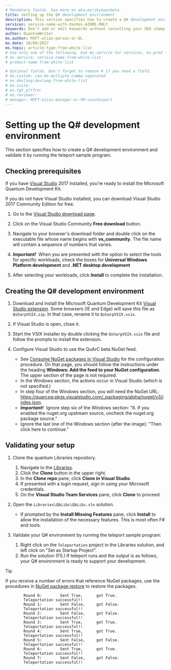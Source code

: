 ```yaml
---
# Mandatory fields. See more on aka.ms/skyeye/meta.
title: Setting up the Q# development environment 
description: This section specifies how to create a Q# development environment and validate it by running the teleport sample program. 
services: service-name-with-dashes-AZURE-ONLY 
keywords: Don’t add or edit keywords without consulting your SEO champ.
author: QuantumWriter
ms.author: MSFT-alias-person-or-DL
ms.date: 10/09/2017
ms.topic: article-type-from-white-list
# Use only one of the following. Use ms.service for services, ms.prod for on-prem. Remove the # before the relevant field.
# ms.service: service-name-from-white-list
# product-name-from-white-list

# Optional fields. Don't forget to remove # if you need a field.
# ms.custom: can-be-multiple-comma-separated
# ms.devlang:devlang-from-white-list
# ms.suite: 
# ms.tgt_pltfrm:
# ms.reviewer:
# manager: MSFT-alias-manager-or-PM-counterpart
---
```


# Setting up the Q# development environment

This section specifies how to create a Q# development environment and validate it by running the teleport sample program.

## Checking prerequisites

If you have [Visual Studio](https://www.visualstudio.com/) 2017 installed, you're ready to install the Microsoft Quantum Development Kit.

If you do not have Visual Studio installed, you can download Visual Studio 2017 Community Edition for free.
1. Go to the [Visual Studio download page](https://www.visualstudio.com/downloads/).

1. Click on the Visual Studio Community **Free download** button.

2. Navigate to your browser's download folder and double click on the executable file whose name begins with **vs_community**. The file name will contain a sequence of numbers that varies.

3. _**Important!**_ &nbsp;When you are presented with the option to select the tools for specific workloads, check the boxes for **Universal Windows Platform development** and **.NET desktop development**

4. After selecting your workloads, click **Install** to complete the installation.

## Creating the Q# development environment 

1. Download and install the Microsoft Quantum Development Kit [Visual Studio extension](https://solidrepo.blob.core.windows.net/alpha/latest/QsharpVSIX.vsix). 
Some browsers (IE and Edge) will save this file as `QsharpVSIX.zip`. In that case, rename it to `QsharpVSIX.vsix`.

1. If Visual Studio is open, close it.

1. Start the VSIX installer by double clicking the `QsharpVSIX.vsix` file and follow the prompts to install the extension.

1. Configure Visual Studio to use the QuArC beta NuGet feed. 
    - See [Consume NuGet packages in Visual Studio](https://www.visualstudio.com/en-us/docs/package/nuget/consume) for the configuration procedure. On that page, you should follow the instructions under the heading **Windows: Add the feed to your NuGet configuration**. The upper section of the page is not required.
    - In the Windows section, the actions occur in Visual Studio (which is not specified.)
    - In step four of the Windows section, you will need the NuGet URL: https://quarcsw.pkgs.visualstudio.com/_packaging/alpha/nuget/v3/index.json.
    - _**Important!**_  &nbsp;Ignore step six of the Windows section: "6. If you enabled the nuget.org upstream source, uncheck the nuget.org package source."
    - Ignore the last line of the Windows section (after the image): "Then click here to continue."

## Validating your setup

1. Clone the quantum Libraries repository.
    1. Navigate to the [Libraries](https://quarcsw.visualstudio.com/_git/Libraries).
    2. Click the **Clone** button in the upper right.
    3. In the **Clone repo** pane, click **Clone in Visual Studio**.
    4. If presented with a login request, sign in using your Microsoft credentials.
    5. On the **Visual Studio Team Services** pane, click **Clone** to proceed.

2. Open the `Libraries\QbLibs\QbLibs.sln` solution. 
    - If prompted by the **Install Missing Features** pane, click **Install** to allow the installation of the necessary features. This is most often F# and tools.

4. Validate your Q# environment by running the teleport sample program:
    
   1. Right click on the `Teleportation` project in the Libraries solution, and left click on "Set as Startup Project".
   2. Run the solution (F5.) If teleport runs and the output is as follows, your Q# environment is ready to support your development.

> [!Tip]
> If you receive a number of errors that reference NuGet packages, use the procedures in [NuGet package restore](https://docs.microsoft.com/en-us/nuget/consume-packages/package-restore) to restore the packages.

```
        Round 0:        Sent True,      got True. 
        Teleportation successful!!
        Round 1:        Sent False,     got False. 
        Teleportation successful!!
        Round 2:        Sent False,     got False. 
        Teleportation successful!!
        Round 3:        Sent True,      got True. 
        Teleportation successful!!
        Round 4:        Sent True,      got True. 
        Teleportation successful!!
        Round 5:        Sent False,     got False. 
        Teleportation successful!!
        Round 6:        Sent True,      got True. 
        Teleportation successful!!
        Round 7:        Sent False,     got False. 
        Teleportation successful!!
```


